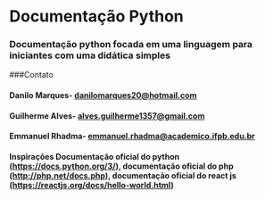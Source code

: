 # Documentação Python

### Documentação python focada em uma linguagem para iniciantes com uma didática simples

###Contato
#### Danilo Marques- danilomarques20@hotmail.com
#### Guilherme Alves- alves.guilherme1357@gmail.com
#### Emmanuel Rhadma- emmanuel.rhadma@academico.ifpb.edu.br


#### Inspirações Documentação oficial do python (https://docs.python.org/3/), documentação oficial do php (http://php.net/docs.php), documentação oficial do react js (https://reactjs.org/docs/hello-world.html)   